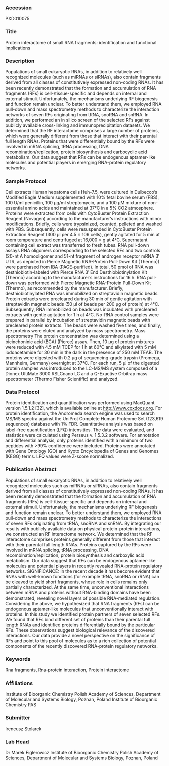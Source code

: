 ### Accession
PXD010075

### Title
Protein interactome of small RNA fragments: identification and functional implications

### Description
Populations of small eukaryotic RNAs, in addition to relatively well recognized molecules (such as miRNAs or siRNAs), also contain fragments derived from all classes of constitutively expressed non-coding RNAs. It has been recently demonstrated that the formation and accumulation of RNA fragments (RFs) is cell-/tissue-specific and depends on internal and external stimuli. Unfortunately, the mechanisms underlying RF biogenesis and function remain unclear. To better understand them, we employed RNA pull-down and mass spectrometry methods to characterize the interaction networks of seven RFs originating from tRNA, snoRNA and snRNA. In addition, we performed an in silico screen of the selected RFs against publicly available cross-linking and immunoprecipitation datasets. We determined that the RF interactome comprises a large number of proteins, which were generally different from those that interact with their parental full length RNAs. Proteins that were differentially bound by the RFs were involved in mRNA splicing, tRNA processing, DNA recombination/replication, protein biosynthesis and carbocyclic acid metabolism. Our data suggest that RFs can be endogenous aptamer-like molecules and potential players in emerging RNA-protein regulatory networks.

### Sample Protocol
Cell extracts Human hepatoma cells Huh-7.5, were cultured in Dulbecco’s Modified Eagle Medium supplemented with 10% fetal bovine serum (FBS), 100 U/ml penicillin, 100 µg/ml streptomycin, and a 100 µM mixture of non-essential amino acids and maintained at 37°C in a 5% CO2 atmosphere. Proteins were extracted from cells with CytoBuster Protein Extraction Reagent (Novagen) according to the manufacturer’s instructions with minor modifications. Briefly, cells were trypsinized, counted, pelleted and washed with PBS. Subsequently, cells were resuspended in CytoBuster Protein Extraction Reagent (300 µl per 4.5 × 106 cells), gently agitated for 5 min at room temperature and centrifuged at 16,000 × g at 4°C. Supernatant containing cell extract was transferred to fresh tubes.  RNA pull-down assays RNA oligomers corresponding to the selected RFs and two controls (20-nt A homooligomer and 51-nt fragment of androgen receptor mRNA 3′ UTR, as depicted in Pierce Magnetic RNA-Protein Pull-Down Kit (Thermo)) were purchased from IBA (PAGE-purified). In total, 50 pmol of RNA was desthiobiotin-labeled with Pierce RNA 3′ End Desthiobiotinylation Kit (Thermo) according to the manufacturer’s instructions for 16 h. RNA pull-down was performed with Pierce Magnetic RNA-Protein Pull-Down Kit (Thermo), as recommended by the manufacturer. Briefly, desthiobiotinylated RNA was immobilized on streptavidin magnetic beads. Protein extracts were precleared during 30 min of gentle agitation with streptavidin magnetic beads (50 µl of beads per 200 µg of protein) at 4°C. Subsequently, RNA immobilized on beads was incubated with precleared extracts with gentle agitation for 1 h at 4°C. No-RNA control samples were prepared in parallel by incubation of streptavidin magnetic beads with precleared protein extracts. The beads were washed five times, and finally, the proteins were eluted and analyzed by mass spectrometry. Mass spectrometry The protein concentration was determined using a bicinchoninic acid (BCA) (Pierce) assay. Then, 10 µg of protein mixtures were reduced with 4.5 mM TCEP for 1 h at 60°C and alkylated with 5 mM iodoacetamide for 30 min in the dark in the presence of 250 mM TEAB. The proteins were digested with 0.2 µg of sequencing-grade trypsin (Promega, Mannheim, Germany) overnight at 37°C. For each run, 5 µl of the digested protein samples was introduced to the LC-MS/MS system composed of a Dionex UltiMate 3000 RSLCnano LC and a Q-Exactive Orbitrap mass spectrometer (Thermo Fisher Scientific) and analyzed.

### Data Protocol
Protein identification and quantification was performed using MaxQuant version 1.5.1.2 [32], which is available online at http://www.coxdocs.org. For protein identification, the Andromeda search engine was used to search MS/MS spectra against the UniProt Complete Human Proteome Set (123,619 sequences) database with 1% FDR. Quantitative analysis was based on label-free quantification (LFQ) intensities.  The data were evaluated, and statistics were calculated using Perseus v. 1.5.3.2 software. For annotation and differential analysis, only proteins identified with a minimum of two peptides with >99% confidence were included. Proteins were annotated with Gene Ontology (GO) and Kyoto Encyclopedia of Genes and Genomes (KEGG) terms. LFQ values were Z-score normalized.

### Publication Abstract
Populations of small eukaryotic RNAs, in addition to relatively well recognized molecules such as miRNAs or siRNAs, also contain fragments derived from all classes of constitutively expressed non-coding RNAs. It has been recently demonstrated that the formation and accumulation of RNA fragments (RFs) is cell-/tissue-specific and depends on internal and external stimuli. Unfortunately, the mechanisms underlying RF biogenesis and function remain unclear. To better understand them, we employed RNA pull-down and mass spectrometry methods to characterize the interactions of seven RFs originating from tRNA, snoRNA and snRNA. By integrating our results with publicly available data on physical protein-protein interactions, we constructed an RF interactome network. We determined that the RF interactome comprises proteins generally different from those that interact with their parental full length RNAs. Proteins captured by the RFs were involved in mRNA splicing, tRNA processing, DNA recombination/replication, protein biosynthesis and carboxylic acid metabolism. Our data suggest that RFs can be endogenous aptamer-like molecules and potential players in recently revealed RNA-protein regulatory networks. SIGNIFICANCE: In the recent decade it has become evident that RNAs with well-known functions (for example tRNA, snoRNA or rRNA) can be cleaved to yield short fragments, whose role in cells remains only partially characterized. At the same time, unconventional interactions between mRNA and proteins without RNA-binding domains have been demonstrated, revealing novel layers of possible RNA-mediated regulation. Considering the above, we hypothesized that RNA fragments (RFs) can be endogenous aptamer-like molecules that unconventionally interact with proteins. In this study we identified protein partners of seven selected RFs. We found that RFs bind different set of proteins than their parental full length RNAs and identified proteins differentially bound by the particular RFs. These observations suggest biological relevance of the discovered interactions. Our data provide a novel perspective on the significance of RFs and point to this pool of molecules as to a rich collection of potential components of the recently discovered RNA-protein regulatory networks.

### Keywords
Rna fragments, Rna-protein interaction, Protein interactome

### Affiliations
Institute of Bioorganic Chemistry Polish Academy of Sciences, Department of Molecular and Systems Biology, Poznan, Poland
Institute of Bioorganic Chemistry PAS

### Submitter
Ireneusz Stolarek

### Lab Head
Dr Marek Figlerowicz
Institute of Bioorganic Chemistry Polish Academy of Sciences, Department of Molecular and Systems Biology, Poznan, Poland


